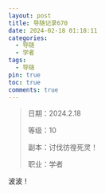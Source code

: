 ```yaml
---
layout: post
title: 导随记录670
date: 2024-02-18 01:18:11
categories:
  - 导随
  - 学者
tags:
  - 导随
pin: true
toc: true
comments: true
---
```

> 日期：2024.2.18
>
> 等级：10
>
> 副本：讨伐彷徨死灵！
>
> 职业：学者

波波！